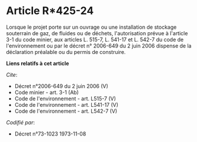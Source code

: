 # Article R*425-24

Lorsque le projet porte sur un ouvrage ou une installation de stockage souterrain de gaz, de fluides ou de déchets,
l'autorisation prévue à l'article 3-1 du code minier, aux articles L. 515-7, L. 541-17 et L. 542-7 du code de l'environnement
ou par le décret n° 2006-649 du 2 juin 2006 dispense de la déclaration préalable ou du permis de construire.

**Liens relatifs à cet article**

_Cite_:

  - Décret n°2006-649 du 2 juin 2006 (V)
  - Code minier - art. 3-1 (Ab)
  - Code de l'environnement - art. L515-7 (V)
  - Code de l'environnement - art. L541-17 (V)
  - Code de l'environnement - art. L542-7 (V)

_Codifié par_:

  - Décret n°73-1023 1973-11-08
